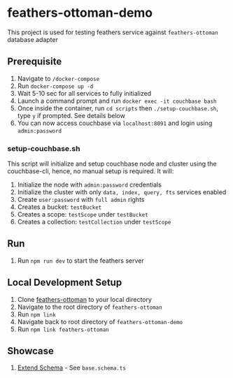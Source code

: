 # feathers-ottoman-demo

This project is used for testing feathers service against `feathers-ottoman` database adapter

## Prerequisite

1. Navigate to `/docker-compose`
2. Run `docker-compose up -d`
3. Wait 5-10 sec for all services to fully initialized
4. Launch a command prompt and run `docker exec -it couchbase bash`
5. Once inside the container, run `cd scripts` then `./setup-couchbase.sh`, type `y` if prompted. See details below
6. You can now access couchbase via `localhost:8091` and login using `admin:password`

### setup-couchbase.sh

This script will initialize and setup couchbase node and cluster using the couchbase-cli, hence, no manual setup is required. It will:

1. Initialize the node with `admin:password` credentials
2. Initialize the cluster with only `data, index, query, fts` services enabled
3. Create `user:password` with `full admin` rights
4. Creates a bucket: `testBucket`
5. Creates a scope: `testScope` under `testBucket`
6. Creates a collection: `testCollection` under `testScope`

## Run

1. Run `npm run dev` to start the feathers server

## Local Development Setup

1. Clone [feathers-ottoman](https://github.com/bwgjoseph/feathers-ottoman) to your local directory
2. Navigate to the root directory of `feathers-ottoman`
3. Run `npm link`
4. Navigate back to root directory of `feathers-ottoman-demo`
5. Run `npm link feathers-ottoman`

## Showcase

1. [Extend Schema](https://ottomanjs.com/guides/schema.html#extend-schemas) - See `base.schema.ts`
